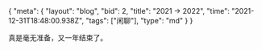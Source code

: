 <route>
{
  "meta": {
    "layout": "blog",
    "bid": 2,
    "title": "2021 → 2022",
    "time": "2021-12-31T18:48:00.938Z",
    "tags": ["闲聊"],
    "type": "md"
  }
}
</route>


真是毫无准备，又一年结束了。
